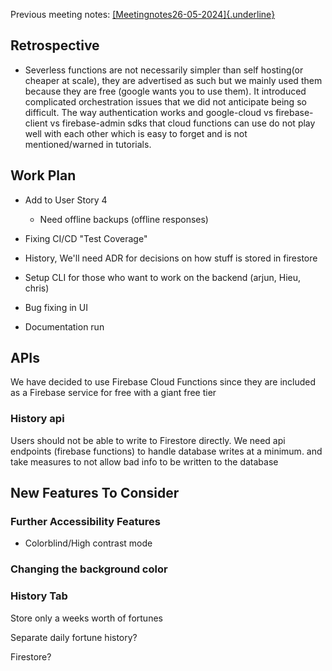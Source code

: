 Previous meeting notes:
[[Meetingnotes26-05-2024]{.underline}](https://docs.google.com/document/d/1fT4_r4IxmW3OYe8u1LqJa4DmAhkzetVSoEuRTbPQZ8g/edit)

## Retrospective

-   Severless functions are not necessarily simpler than self hosting(or
    cheaper at scale), they are advertised as such but we mainly used
    them because they are free (google wants you to use them). It
    introduced complicated orchestration issues that we did not
    anticipate being so difficult. The way authentication works and
    google-cloud vs firebase-client vs firebase-admin sdks that cloud
    functions can use do not play well with each other which is easy to
    forget and is not mentioned/warned in tutorials.

## Work Plan

-   Add to User Story 4

    -   Need offline backups (offline responses)

-   Fixing CI/CD "Test Coverage"

-   History, We'll need ADR for decisions on how stuff is stored in
    firestore

-   Setup CLI for those who want to work on the backend (arjun, Hieu,
    chris)

-   Bug fixing in UI

-   Documentation run

## APIs

We have decided to use Firebase Cloud Functions since they are included
as a Firebase service for free with a giant free tier

### History api

Users should not be able to write to Firestore directly. We need api
endpoints (firebase functions) to handle database writes at a minimum.
and take measures to not allow bad info to be written to the database

## New Features To Consider

### Further Accessibility Features

-   Colorblind/High contrast mode

### Changing the background color

### History Tab

Store only a weeks worth of fortunes

Separate daily fortune history?

Firestore?
